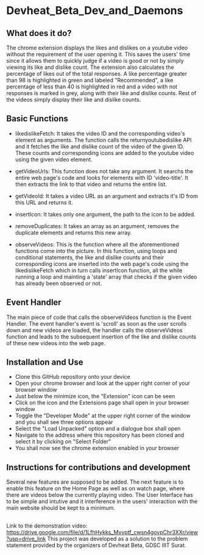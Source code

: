 # Devheat_Beta_Dev_and_Daemons

## What does it do?
The chrome extension displays the likes and dislikes on a youtube video without the requirement of the user opening it. This saves the users' time since it allows them to quickly judge if a video is good or not by simply viewing its like and dislike count. The extension also calculates the percentage of likes out of the total responses. A like percentage greater than 98 is highlighted in green and labeled "Recommended", a like percentage of less than 40 is highlighted in red and a video with not responses is marked in grey, along with their like and dislike counts. Rest of the videos simply display their like and dislike counts.

## Basic Functions
* likedislikeFetch:
  It takes the video ID and the corresponding video's element as arguments. The function calls the returnyoutubedislike API and it fetches the like and dislike count of the video of the given ID. These counts and corresponding icons are added to the youtube video using the given video element.

* getVideoUrls:
  This function does not take any argument. It searchs the entire web page's code and looks for elements with ID 'video-title'. It then extracts the link to that video and returns the entire list.

* getVideoId:
  It takes a video URL as an argument and extracts it's ID from this URL and returns it.

* insertIcon:
  It takes only one argument, the path to the icon to be added.

* removeDuplicates:
  It takes an array as an argument, removes the duplicate elements and returns this new array.

* observeVideos:
  This is the function where all the aforementioned functions come into the picture. In this function, using loops and conditional statements, the like and dislike counts and their corresponding icons are inserted into the web page's code using the likedislikeFetch which in turn calls insertIcon function, all the while running a loop and mainting a 'state' array that checks if the given video has already been observed or not.

## Event Handler
The main piece of code that calls the observeVideos function is the Event Handler. The event handler's event is 'scroll' as soon as the user scrolls down and new videos are loaded, the handler calls the observeVideos function and leads to the subsequent insertion of the like and dislike counts of these new videos into the web page.

## Installation and Use
* Clone this GitHub repository onto your device
* Open your chrome browser and look at the upper right corner of your browser window
* Just below the minimize icon, the "Extension" icon can be seen
* Click on the icon and the Extensions page shall open in your browser window
* Toggle the "Developer Mode" at the upper right corner of the window and you shall see three options appear
* Select the "Load Unpacked" option and a dialogue box shall open
* Navigate to the address where this repository has been cloned and select it by clicking on "Select Folder"
* You shall now see the chrome extension enabled in your browser

## Instructions for contributions and development
Several new features are supposed to be added. The next feature is to enable this feature on the Home Page as well as on watch page, where there are videos below the currently playing video.
The User Interface has to be simple and intutive and it interference in the users' interaction with the main website should be kept to a minimum.

##
Link to the demonstration video: https://drive.google.com/file/d/1LfhHykks_Mvvptf_cwsn4govpChr3XXr/view?usp=drive_link
This project was developed as a solution to the problem statement provided by the organizers of Devheat Beta, GDSC IIIT Surat.
